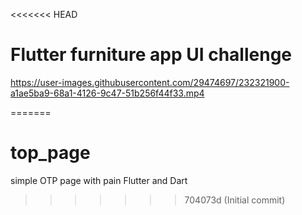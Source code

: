 <<<<<<< HEAD
# Flutter furniture app UI challenge



https://user-images.githubusercontent.com/29474697/232321900-a1ae5ba9-68a1-4126-9c47-51b256f44f33.mp4

=======
# top_page
simple OTP page with pain Flutter and Dart
>>>>>>> 704073d (Initial commit)
